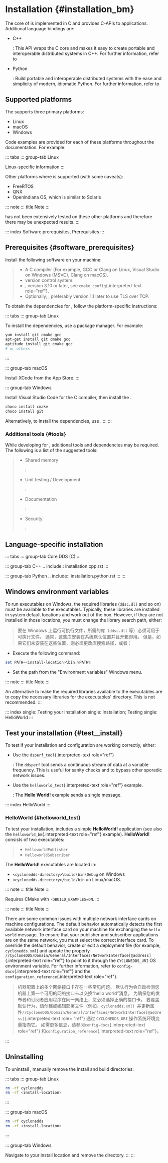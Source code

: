 # Installation {#installation_bm}

The core of is implemented in C and provides C-APIs to applications. Additional language bindings are:

- C++

  : This API wraps the C core and makes it easy to create portable and interoperable distributed systems in C++. For further information, refer to

- Python

  : Build portable and interoperable distributed systems with the ease and simplicity of modern, idiomatic Python. For further information, refer to

## Supported platforms

The supports three primary platforms:

- Linux
- macOS
- Windows

Code examples are provided for each of these platforms throughout the documentation. For example:

::: tabs
::: group-tab
Linux

Linux-specific information
:::

Other platforms where is supported (with some caveats):

- FreeRTOS
- QNX
- Openindiana OS, which is similar to Solaris

::: note
::: title
Note
:::

has not been extensively tested on these other platforms and therefore there may be unexpected results.
:::

::: index
Software prerequisites, Prerequisites
:::

## Prerequisites {#software_prerequisites}

Install the following software on your machine:

> - A C compiler (For example, GCC or Clang on Linux, Visual Studio on Windows (MSVC), Clang on macOS).
> - version control system.
> - , version 3.10 or later, see `cmake_config`{.interpreted-text role="ref"}.
> - Optionally, , preferably version 1.1 later to use TLS over TCP.

To obtain the dependencies for , follow the platform-specific instructions:

::: tabs
::: group-tab
Linux

To install the dependencies, use a package manager. For example:

```bash
yum install git cmake gcc
apt-get install git cmake gcc
aptitude install git cmake gcc
# or others
```

:::

::: group-tab
macOS

Install XCode from the App Store.
:::

::: group-tab
Windows

Install Visual Studio Code for the C compiler, then install the .

```bash
choco install cmake
choco install git
```

Alternatively, to install the dependencies, use .
:::
:::

### Additional tools {#tools}

While developing for , additional tools and dependencies may be required. The following is a list of the suggested tools:

> - Shared memory
>
>   :
>
> - Unit testing / Development
>
>   :
>
> - Documentation
>
>   :
>
> - Security
>
>   :

## Language-specific installation

::: tabs
::: group-tab
Core DDS (C)
:::

::: group-tab
C++ .. include:: installation.cpp.rst
:::

::: group-tab
Python .. include:: installation.python.rst
:::
:::

## Windows environment variables

To run executables on Windows, the required libraries (`ddsc.dll` and so on) must be available to the executables. Typically, these libraries are installed in system default locations and work out of the box. However, if they are not installed in those locations, you must change the library search path, either:

> 要在 Windows 上运行可执行文件，所需的库（`ddsc.dll` 等）必须可用于可执行文件。 通常，这些库安装在系统默认位置并且开箱即用。 但是，如果它们未安装在这些位置，则必须更改库搜索路径，或者：

- Execute the following command:

```PowerShell
set PATH=<install-location>\bin;%PATH%
```

- Set the path from the \"Environment variables\" Windows menu.

::: note
::: title
Note
:::

An alternative to make the required libraries available to the executables are to copy the necessary libraries for the executables\' directory. This is not recommended.
:::

::: index
single: Testing your installation single: Installation; Testing single: HelloWorld
:::

## Test your installation {#test\_\_install}

To test if your installation and configuration are working correctly, either:

- Use the `dsperf_tool`{.interpreted-text role="ref"}

  : The `ddsperf` tool sends a continuous stream of data at a variable frequency. This is useful for sanity checks and to bypass other sporadic network issues.

- Use the `helloworld_test`{.interpreted-text role="ref"} example.

  : The **Hello World!** example sends a single message.

::: index
HelloWorld
:::

### HelloWorld {#helloworld_test}

To test your installation, includes a simple **HelloWorld!** application (see also the `helloworld_bm`{.interpreted-text role="ref"} example). **HelloWorld!** consists of two executables:

> - `HelloworldPublisher`
> - `HelloworldSubscriber`

The **HelloWorld!** executables are located in:

- `<cyclonedds-directory>\build\bin\Debug` on Windows
- `<cyclonedds-directory>/build/bin` on Linux/macOS.

::: note
::: title
Note
:::

Requires CMake with `-DBUILD_EXAMPLES=ON`.
:::

::: note
::: title
Note
:::

There are some common issues with multiple network interface cards on machine configurations. The default behavior automatically detects the first available network interface card on your machine for exchanging the `hello world` message. To ensure that your publisher and subscriber applications are on the same network, you must select the correct interface card. To override the default behavior, create or edit a deployment file (for example, `cyclonedds.xml`) and update the property `//CycloneDDS/Domain/General/Interfaces/NetworkInterface[@address]`{.interpreted-text role="ref"} to point to it through the `CYCLONEDDS_URI` OS environment variable. For further information, refer to `config-docs`{.interpreted-text role="ref"} and the `configuration_reference`{.interpreted-text role="ref"}.

> 机器配置上的多个网络接口卡存在一些常见问题。 默认行为会自动检测您机器上第一个可用的网络接口卡以交换“hello world”消息。 为确保您的发布者和订阅者应用程序在同一网络上，您必须选择正确的接口卡。 要覆盖默认行为，请创建或编辑部署文件（例如，`cyclonedds.xml`）并更新属性`//CycloneDDS/Domain/General/Interfaces/NetworkInterface[@address]`{.interpreted-text role= "ref"} 通过 `CYCLONEDDS_URI` 操作系统环境变量指向它。 如需更多信息，请参阅`config-docs`{.interpreted-text role="ref"} 和`configuration_reference`{.interpreted-text role="ref"}。

:::

## Uninstalling

To uninstall , manually remove the install and build directories:

::: tabs
::: group-tab
Linux

```bash
rm -rf cyclonedds
rm -rf <install-location>
```

:::

::: group-tab
macOS

```bash
rm -rf cyclonedds
rm -rf <install-location>
```

:::

::: group-tab
Windows

Navigate to your install location and remove the directory.
:::
:::
